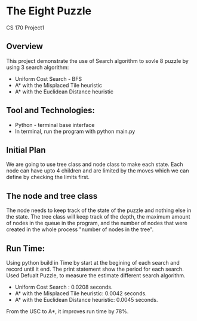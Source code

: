 # The Eight Puzzle
CS 170 Project1 

## Overview 
This project demonstrate the use of Search algorithm to sovle 8 puzzle by using 3 search algorithm: 
* Uniform Cost Search - BFS
* A* with the Misplaced Tile heuristic
* A* with the Euclidean Distance heuristic

## Tool and Technologies: 
* Python - terminal base interface
* In terminal, run the program with python main.py

## Initial Plan
We are going to use tree class and node class to make each state. Each node can have upto 4 children and are limited by the moves which we can define by checking the limits first. 

## The node and tree class
The node needs to keep track of the state of the puzzle and nothing else in the state. 
The tree class will keep track of the depth, the maximum amount of nodes in the queue in the program, and the number of nodes that were created in the whole process "number of nodes in the tree".

## Run Time:
Using python build in Time by start at the begining of each search and record until it end. The print statement show the period for each search. 
Used Defualt Puzzle, to measure the estimate different search algorithm. 
* Uniform Cost Search : 0.0208 seconds.
* A* with the Misplaced Tile heuristic: 0.0042 seconds.
* A* with the Euclidean Distance heuristic: 0.0045 seconds.

From the USC to A*, it improves run time by 78%. 
